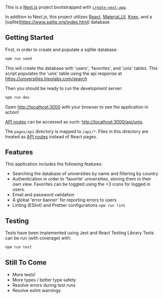 This is a [Next.js](https://nextjs.org/) project bootstrapped with [`create-next-app`](https://github.com/vercel/next.js/tree/canary/packages/create-next-app).

In addition to Next.js, this project utilizes [React](https://reactjs.org/), [Material_UI](https://material-ui.com/), [Knex](https://knexjs.org/), and a [sqllite]https://www.sqlite.org/index.html) database

## Getting Started
First, in order to create and populate a sqllite database:

```bash
npm run seed
```

This will create the database with 'users', 'favorites', and 'unis' tables. This script populates the 'unis' table using the api response at https://universities.hipolabs.com/search

Then you should be ready to run the development server:

```bash
npm run dev
```

Open [http://localhost:3000](http://localhost:3000) with your browser to see the application in action!


[API routes](https://nextjs.org/docs/api-routes/introduction) can be accessed as such: [http://localhost:3000/api/unis](http://localhost:3000/api/unis).

The `pages/api` directory is mapped to `/api/*`. Files in this directory are treated as [API routes](https://nextjs.org/docs/api-routes/introduction) instead of React pages.

## Features
This application includes the following features: 
- Searching the database of universities by name and filtering by country
- Authentication in order to 'favorite' universities, storing them in their own view. Favorites can be toggled using the <3 icons for logged in users. 
- Email and password validation 
- A global 'error banner' for reporting errors to users
- Linting (ESlint) and Prettier configurations ```npm run lint```

## Testing
Tests have been implemented using Jest and React Testing Library
Tests can be run (with coverage) with: 
```bash
npm run test
```

## Still To Come
- More tests!
- More types / better type safety
- Resolve errors during test runs
- Resolve eslint warnings
